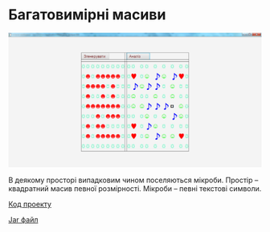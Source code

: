 # Багатовимірні масиви

![Скріншот](/images/chapter08.png)

В деякому просторі випадковим чином поселяються мікроби. Простір – квадратний масив певної розмірності. Мікроби – певні текстові символи.

[Код проекту](https://github.com/atmp-if/javafx/tree/project/Microbes)

[Jar файл](https://github.com/atmp-if/javafx/releases/latest/download/Microbes.jar)
